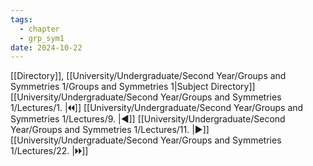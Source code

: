 ```yaml
---
tags:
  - chapter
  - grp_sym1
date: 2024-10-22
---
```

[[Directory]], [[University/Undergraduate/Second Year/Groups and Symmetries 1/Groups and Symmetries 1|Subject Directory]]
[[University/Undergraduate/Second Year/Groups and Symmetries 1/Lectures/1. |🞀🞀]] [[University/Undergraduate/Second Year/Groups and Symmetries 1/Lectures/9. |◀]] [[University/Undergraduate/Second Year/Groups and Symmetries 1/Lectures/11. |▶]] [[University/Undergraduate/Second Year/Groups and Symmetries 1/Lectures/22. |🞂🞂]]
# 
## 
### 